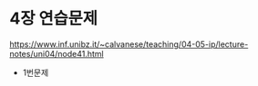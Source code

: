 # 4장 연습문제

https://www.inf.unibz.it/~calvanese/teaching/04-05-ip/lecture-notes/uni04/node41.html

- 1번문제